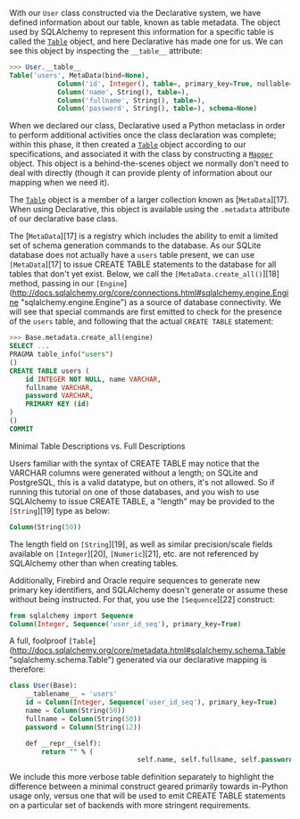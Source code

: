 With our `User` class constructed via the Declarative system, we have defined information about our table, known as table metadata. The object used by SQLAlchemy to represent this information for a specific table is called the [`Table`](http://docs.sqlalchemy.org/core/metadata.html#sqlalchemy.schema.Table "sqlalchemy.schema.Table") object, and here Declarative has made one for us. We can see this object by inspecting the `__table__` attribute:
    
```sql    
>>> User.__table__ 
Table('users', MetaData(bind=None),
            Column('id', Integer(), table=, primary_key=True, nullable=False),
            Column('name', String(), table=),
            Column('fullname', String(), table=),
            Column('password', String(), table=), schema=None)
```

When we declared our class, Declarative used a Python metaclass in order to perform additional activities once the class declaration was complete; within this phase, it then created a [`Table`](http://docs.sqlalchemy.org/core/metadata.html#sqlalchemy.schema.Table "sqlalchemy.schema.Table") object according to our specifications, and associated it with the class by constructing a [`Mapper`](http://docs.sqlalchemy.org/mapping_api.html#sqlalchemy.orm.mapper.Mapper "sqlalchemy.orm.mapper.Mapper") object. This object is a behind-the-scenes object we normally don't need to deal with directly (though it can provide plenty of information about our mapping when we need it).

The [`Table`](http://docs.sqlalchemy.org/core/metadata.html#sqlalchemy.schema.Table "sqlalchemy.schema.Table") object is a member of a larger collection known as [`MetaData`][17]. When using Declarative, this object is available using the `.metadata` attribute of our declarative base class.

The [`MetaData`][17] is a registry which includes the ability to emit a limited set of schema generation commands to the database. As our SQLite database does not actually have a `users` table present, we can use `[MetaData`][17] to issue CREATE TABLE statements to the database for all tables that don't yet exist. Below, we call the `[MetaData.create_all()`][18] method, passing in our `[Engine`](http://docs.sqlalchemy.org/core/connections.html#sqlalchemy.engine.Engine "sqlalchemy.engine.Engine") as a source of database connectivity. We will see that special commands are first emitted to check for the presence of the `users` table, and following that the actual `CREATE TABLE` statement:
    
```sql    
>>> Base.metadata.create_all(engine)
SELECT ...
PRAGMA table_info("users")
()
CREATE TABLE users (
    id INTEGER NOT NULL, name VARCHAR,
    fullname VARCHAR,
    password VARCHAR,
    PRIMARY KEY (id)
)
()
COMMIT
```

Minimal Table Descriptions vs. Full Descriptions

Users familiar with the syntax of CREATE TABLE may notice that the VARCHAR columns were generated without a length; on SQLite and PostgreSQL, this is a valid datatype, but on others, it's not allowed. So if running this tutorial on one of those databases, and you wish to use SQLAlchemy to issue CREATE TABLE, a "length" may be provided to the `[String`][19] type as below:

```sql
Column(String(50))
```

The length field on `[String`][19], as well as similar precision/scale fields available on `[Integer`][20], `[Numeric`][21], etc. are not referenced by SQLAlchemy other than when creating tables.

Additionally, Firebird and Oracle require sequences to generate new primary key identifiers, and SQLAlchemy doesn't generate or assume these without being instructed. For that, you use the `[Sequence`][22] construct:
    
```sql    
from sqlalchemy import Sequence
Column(Integer, Sequence('user_id_seq'), primary_key=True)
```

A full, foolproof `[Table`](http://docs.sqlalchemy.org/core/metadata.html#sqlalchemy.schema.Table "sqlalchemy.schema.Table") generated via our declarative mapping is therefore:
    
```sql   
class User(Base):
    __tablename__ = 'users'
    id = Column(Integer, Sequence('user_id_seq'), primary_key=True)
    name = Column(String(50))
    fullname = Column(String(50))
    password = Column(String(12))

    def __repr__(self):
        return "" % (
                                self.name, self.fullname, self.password)
```

We include this more verbose table definition separately to highlight the difference between a minimal construct geared primarily towards in-Python usage only, versus one that will be used to emit CREATE TABLE statements on a particular set of backends with more stringent requirements.
